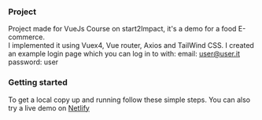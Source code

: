 

### Project
Project made for VueJs Course on start2Impact, it's a demo for a food E-commerce.  
I implemented it using Vuex4, Vue router, Axios and TailWind CSS. 
I created an example login page which you can log in to with:
email: user@user.it
password: user
### Getting started
To get a local copy up and running follow these simple steps. You can also try a live demo on [Netlify](https://vuejs-foodecomerce.netlify.app/login)
